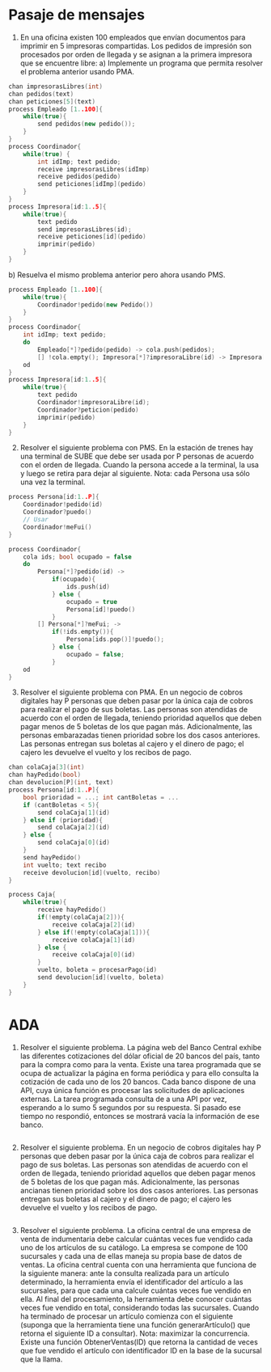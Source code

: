 # Pasaje de mensajes 
1) En  una  oficina  existen  100  empleados  que  envían  documentos  para  imprimir  en  5  impresoras 
compartidas. Los pedidos de impresión son procesados por orden de llegada y se asignan a la primera 
impresora que se encuentre libre: 
a) Implemente un programa que permita resolver el problema anterior usando PMA. 
```cpp
chan impresorasLibres(int)
chan pedidos(text)
chan peticiones[5](text)
process Empleado [1..100]{
    while(true){
        send pedidos(new pedido());
    }
}
process Coordinador{
    while(true) {
        int idImp; text pedido;
        receive impresorasLibres(idImp)
        receive pedidos(pedido)
        send peticiones[idImp](pedido)
    }
}
process Impresora[id:1..5]{
    while(true){
        text pedido
        send impresorasLibres(id);
        receive peticiones[id](pedido)
        imprimir(pedido)
    }
}
```
b) Resuelva el mismo problema anterior pero ahora usando PMS. 
```cpp
process Empleado [1..100]{
    while(true){
        Coordinador!pedido(new Pedido())
    }
}
process Coordinador{
    int idImp; text pedido;
    do 
        Empleado[*]?pedido(pedido) -> cola.push(pedidos);
        [] !cola.empty(); Impresora[*]?impresoraLibre(id) -> Impresora[id]!peticion(cola.pop())
    od
}
process Impresora[id:1..5]{
    while(true){
        text pedido
        Coordinador!impresoraLibre(id);
        Coordinador?peticion(pedido)
        imprimir(pedido)
    }
}
```
2) Resolver el siguiente problema con PMS. En la estación de trenes hay una terminal de SUBE que 
debe ser usada por P personas de acuerdo con el orden de llegada. Cuando la persona accede a la 
terminal,  la  usa  y  luego  se  retira  para  dejar  al  siguiente.  Nota:  cada  Persona  usa  sólo  una  vez  la 
terminal.  
```cpp
process Persona[id:1..P]{
    Coordinador!pedido(id)
    Coordinador?puedo()
    // Usar
    Coordinador!meFui()
}

process Coordinador{
    cola ids; bool ocupado = false
    do
        Persona[*]?pedido(id) -> 
            if(ocupado){
                ids.push(id)
            } else {
                ocupado = true
                Persona[id]!puedo()
            }
        [] Persona[*]?meFui; -> 
            if(!ids.empty()){
                Persona[ids.pop()]!puedo();
            } else {
                ocupado = false;
            }
    od
}
```
3) Resolver el siguiente problema  con PMA. En  un  negocio de cobros digitales hay P personas que 
deben  pasar  por  la  única  caja  de  cobros  para  realizar  el  pago  de  sus  boletas.  Las  personas  son 
atendidas de acuerdo con el orden de llegada, teniendo prioridad aquellos que deben pagar menos 
de 5 boletas de los que pagan más. Adicionalmente, las personas embarazadas tienen prioridad sobre 
los dos casos anteriores. Las personas entregan sus boletas al cajero y el dinero de pago; el cajero les 
devuelve el vuelto y los recibos de pago. 
```cpp
chan colaCaja[3](int)
chan hayPedido(bool)
chan devolucion[P](int, text)
process Persona[id:1..P]{
    bool prioridad = ...; int cantBoletas = ...
    if (cantBoletas < 5){
        send colaCaja[1](id)
    } else if (prioridad){
        send colaCaja[2](id)
    } else {
        send colaCaja[0](id)
    }
    send hayPedido()
    int vuelto; text recibo
    receive devolucion[id](vuelto, recibo)
}

process Caja{
    while(true){
        receive hayPedido()
        if(!empty(colaCaja[2])){
            receive colaCaja[2](id)
        } else if(!empty(colaCaja[1])){
            receive colaCaja[1](id)
        } else {
            receive colaCaja[0](id)
        }
        vuelto, boleta = procesarPago(id)
        send devolucion[id](vuelto, boleta)
    }
}


```
# ADA 
1) Resolver el siguiente problema. La página web del Banco Central exhibe las diferentes cotizaciones 
del dólar oficial de 20 bancos del país, tanto para la compra como para la venta. Existe una tarea 
programada que se ocupa de actualizar la página en forma periódica y para ello consulta la cotización 
de cada uno de los 20 bancos. Cada banco dispone de una API, cuya única función es procesar las 
solicitudes de aplicaciones externas. La tarea programada consulta de a una API por vez, esperando 
a lo sumo 5 segundos por su respuesta. Si pasado ese tiempo no respondió, entonces se mostrará 
vacía la información de ese banco. 
```java

```
2) Resolver el siguiente problema. En un negocio de cobros digitales hay P personas que deben pasar 
por la única caja de cobros para realizar el pago de sus boletas. Las personas son atendidas de acuerdo 
con el orden de llegada, teniendo prioridad aquellos que deben pagar menos de 5 boletas de los que 
pagan más. Adicionalmente, las personas ancianas tienen prioridad sobre los dos casos anteriores. 
Las personas entregan sus boletas al cajero y el dinero de pago; el cajero les devuelve el vuelto y los 
recibos de pago.  
```java

```
3) Resolver el siguiente problema. La oficina central de una empresa de venta de indumentaria debe 
calcular cuántas veces fue vendido cada uno de los artículos de su catálogo. La empresa se compone 
de 100 sucursales y cada una de ellas maneja su propia base de datos de ventas. La oficina central 
cuenta con una herramienta que funciona de la siguiente manera: ante la consulta realizada para un 
artículo determinado, la herramienta envía el identificador del artículo a las sucursales, para que cada 
una  calcule  cuántas  veces  fue  vendido  en  ella.  Al  final  del  procesamiento,  la  herramienta  debe 
conocer cuántas veces fue vendido en total, considerando todas las sucursales. Cuando ha terminado 
de procesar un artículo  comienza con  el siguiente (suponga que la herramienta tiene una función 
generarArtículo()  que  retorna el  siguiente  ID  a  consultar).  Nota:  maximizar  la  concurrencia.  Existe 
una  función  ObtenerVentas(ID)  que  retorna  la  cantidad  de  veces  que  fue  vendido  el  artículo  con 
identificador ID en la base de la sucursal que la llama. 
```java

```
 